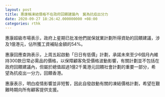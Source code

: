```yaml
---
layout: post
title: 惠康稱凍結價格不在政府回饋建議內　冀為抗疫出分力
date: 2020-09-27 18:26:42.000000000 +08:00
categories: rthk
---
```


惠康超級巿場表示，政府上星期已批准他們就保就業計劃所得資助的回饋建議，涉及1億港元，佔所獲工資補貼金額的54%。

惠康回應查詢表示，上周五起啟動「日日有低價」計劃，承諾未來至少6個月內維持300款日常必需品的價格，以保障顧客免受價格波動影響，有關計劃並不包括在政府回饋建議內，但屬於總值超過1億2千萬港元回饋社會計劃的重要一部分，希望為抗疫出一分力，回饋香港。

惠康表示，明白疫情影響並非短暫，因此自發啟動有關的凍結價格計劃，希望在艱難時期向所有顧客提供支援。
